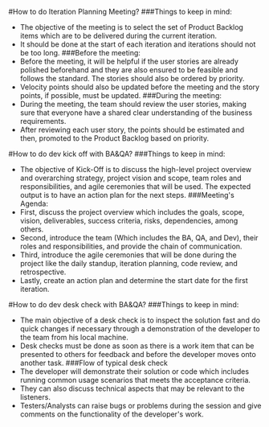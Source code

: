 #How to do Iteration Planning Meeting?
###Things to keep in mind: 
- The objective of the meeting is to select the set of Product Backlog items which are to be delivered during the current iteration.
- It should be done at the start of each iteration and iterations should not be too long.
###Before the meeting:
- Before the meeting, it will be helpful if the user stories are already polished beforehand and they are also ensured to be feasible and follows the standard. The stories should also be ordered by priority.
- Velocity points should also be updated before the meeting and the story points, if possible, must be updated.
###During the meeting:
- During the meeting, the team should review the user stories, making sure that everyone have a shared clear understanding of the business requirements.
- After reviewing each user story, the points should be estimated and then, promoted to the Product Backlog based on priority.

#How to do dev kick off with BA&QA?
###Things to keep in mind:
- The objective of Kick-Off is to discuss the high-level project overview and overarching strategy, project vision and scope, team roles and responsibilities, and agile ceremonies that will be used. The expected output is to have an action plan for the next steps.
###Meeting's Agenda:
- First, discuss the project overview which includes the goals, scope, vision, deliverables, success criteria, risks, dependencies, among others. 
- Second, introduce the team (Which includes the BA, QA, and Dev), their roles and responsibilities, and provide the chain of communication.
- Third, introduce the agile ceremonies that will be done during the project like the daily standup, iteration planning, code review, and retrospective.
- Lastly, create an action plan and determine the start date for the first iteration.

#How to do dev desk check with BA&QA?
###Things to keep in mind:
- The main objective of a desk check is to inspect the solution fast and do quick changes if necessary through a demonstration of the developer to the team from his local machine.
- Desk checks must be done as soon as there is a work item that can be presented to others for feedback and before the developer moves onto another task.
###Flow of typical desk check
- The developer will demonstrate their solution or code which includes running common usage scenarios that meets the acceptance criteria. 
- They can also discuss technical aspects that may be relevant to the listeners.
- Testers/Analysts can raise bugs or problems during the session and give comments on the functionality of the developer's work.
